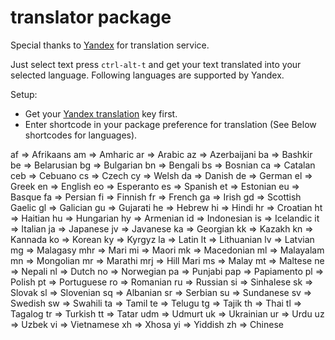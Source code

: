 # translator package

Special thanks to [Yandex](https://translate.yandex.com/) for translation service.

Just select text press `ctrl-alt-t` and get your text translated into your selected language. Following languages are supported by Yandex.

Setup:
* Get your [Yandex translation](https://tech.yandex.com/keys/get/?service=trnsl) key first.
* Enter shortcode in your package preference for translation (See Below shortcodes for languages).

af => Afrikaans
am => Amharic
ar => Arabic
az => Azerbaijani
ba => Bashkir
be => Belarusian
bg => Bulgarian
bn => Bengali
bs => Bosnian
ca => Catalan
ceb => Cebuano
cs => Czech
cy => Welsh
da => Danish
de => German
el => Greek
en => English
eo => Esperanto
es => Spanish
et => Estonian
eu => Basque
fa => Persian
fi => Finnish
fr => French
ga => Irish
gd => Scottish Gaelic
gl => Galician
gu => Gujarati
he => Hebrew
hi => Hindi
hr => Croatian
ht => Haitian
hu => Hungarian
hy => Armenian
id => Indonesian
is => Icelandic
it => Italian
ja => Japanese
jv => Javanese
ka => Georgian
kk => Kazakh
kn => Kannada
ko => Korean
ky => Kyrgyz
la => Latin
lt => Lithuanian
lv => Latvian
mg => Malagasy
mhr => Mari
mi => Maori
mk => Macedonian
ml => Malayalam
mn => Mongolian
mr => Marathi
mrj => Hill Mari
ms => Malay
mt => Maltese
ne => Nepali
nl => Dutch
no => Norwegian
pa => Punjabi
pap => Papiamento
pl => Polish
pt => Portuguese
ro => Romanian
ru => Russian
si => Sinhalese
sk => Slovak
sl => Slovenian
sq => Albanian
sr => Serbian
su => Sundanese
sv => Swedish
sw => Swahili
ta => Tamil
te => Telugu
tg => Tajik
th => Thai
tl => Tagalog
tr => Turkish
tt => Tatar
udm => Udmurt
uk => Ukrainian
ur => Urdu
uz => Uzbek
vi => Vietnamese
xh => Xhosa
yi => Yiddish
zh => Chinese
